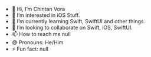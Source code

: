 - 👋 Hi, I’m Chintan Vora
- 👀 I’m interested in iOS Stuff.
- 🌱 I’m currently learning Swift, SwiftUI and other things. 
- 💞️ I’m looking to collaborate on Swift, iOS, SwiftUI.
- 📫 How to reach me null
- 😄 Pronouns: He/Him
- ⚡ Fun fact: null

<!---
CHIN10-iOS/CHIN10-iOS is a ✨ special ✨ repository because its `README.md` (this file) appears on your GitHub profile.
You can click the Preview link to take a look at your changes.
--->
